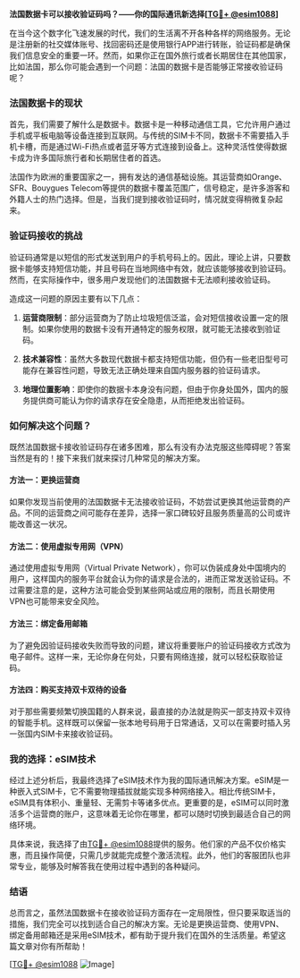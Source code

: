 **法国数据卡可以接收验证码吗？——你的国际通讯新选择[[TG💪+ @esim1088](https://t.me/s/esim1088)]**

在当今这个数字化飞速发展的时代，我们的生活离不开各种各样的网络服务。无论是注册新的社交媒体账号、找回密码还是使用银行APP进行转账，验证码都是确保我们信息安全的重要一环。然而，如果你正在国外旅行或者长期居住在其他国家，比如法国，那么你可能会遇到一个问题：法国的数据卡是否能够正常接收验证码呢？

### 法国数据卡的现状

首先，我们需要了解什么是数据卡。数据卡是一种移动通信工具，它允许用户通过手机或平板电脑等设备连接到互联网。与传统的SIM卡不同，数据卡不需要插入手机卡槽，而是通过Wi-Fi热点或者蓝牙等方式连接到设备上。这种灵活性使得数据卡成为许多国际旅行者和长期居住者的首选。

法国作为欧洲的重要国家之一，拥有发达的通信基础设施。其运营商如Orange、SFR、Bouygues Telecom等提供的数据卡覆盖范围广，信号稳定，是许多游客和外籍人士的热门选择。但是，当我们提到接收验证码时，情况就变得稍微复杂起来。

### 验证码接收的挑战

验证码通常是以短信的形式发送到用户的手机号码上的。因此，理论上讲，只要数据卡能够支持短信功能，并且号码在当地网络中有效，就应该能够接收到验证码。然而，在实际操作中，很多用户发现他们的法国数据卡无法顺利接收验证码。

造成这一问题的原因主要有以下几点：

1. **运营商限制**：部分运营商为了防止垃圾短信泛滥，会对短信接收设置一定的限制。如果你使用的数据卡没有开通特定的服务权限，就可能无法接收到验证码。
   
2. **技术兼容性**：虽然大多数现代数据卡都支持短信功能，但仍有一些老旧型号可能存在兼容性问题，导致无法正确处理来自国内服务器的验证码请求。

3. **地理位置影响**：即使你的数据卡本身没有问题，但由于你身处国外，国内的服务提供商可能认为你的请求存在安全隐患，从而拒绝发出验证码。

### 如何解决这个问题？

既然法国数据卡接收验证码存在诸多困难，那么有没有办法克服这些障碍呢？答案当然是有的！接下来我们就来探讨几种常见的解决方案。

#### 方法一：更换运营商
如果你发现当前使用的法国数据卡无法接收验证码，不妨尝试更换其他运营商的产品。不同的运营商之间可能存在差异，选择一家口碑较好且服务质量高的公司或许能改善这一状况。

#### 方法二：使用虚拟专用网（VPN）
通过使用虚拟专用网（Virtual Private Network），你可以伪装成身处中国境内的用户，这样国内的服务平台就会认为你的请求是合法的，进而正常发送验证码。不过需要注意的是，这种方法可能会受到某些网站或应用的限制，而且长期使用VPN也可能带来安全风险。

#### 方法三：绑定备用邮箱
为了避免因验证码接收失败而导致的问题，建议将重要账户的验证码接收方式改为电子邮件。这样一来，无论你身在何处，只要有网络连接，就可以轻松获取验证码。

#### 方法四：购买支持双卡双待的设备
对于那些需要频繁切换国籍的人群来说，最直接的办法就是购买一部支持双卡双待的智能手机。这样既可以保留一张本地号码用于日常通话，又可以在需要时插入另一张国内SIM卡来接收验证码。

### 我的选择：eSIM技术

经过上述分析后，我最终选择了eSIM技术作为我的国际通讯解决方案。eSIM是一种嵌入式SIM卡，它不需要物理插拔就能实现多种网络接入。相比传统SIM卡，eSIM具有体积小、重量轻、无需剪卡等诸多优点。更重要的是，eSIM可以同时激活多个运营商的账户，这意味着无论你在哪里，都可以随时切换到最适合自己的网络环境。

具体来说，我选择了由[TG💪+ @esim1088](https://t.me/s/esim1088)提供的服务。他们家的产品不仅价格实惠，而且操作简便，只需几步就能完成整个激活流程。此外，他们的客服团队也非常专业，能够及时解答我在使用过程中遇到的各种疑问。

### 结语

总而言之，虽然法国数据卡在接收验证码方面存在一定局限性，但只要采取适当的措施，我们完全可以找到适合自己的解决方案。无论是更换运营商、使用VPN、绑定备用邮箱还是采用eSIM技术，都有助于提升我们在国外的生活质量。希望这篇文章对你有所帮助！

[[TG💪+ @esim1088](https://t.me/s/esim1088) ![Image](https://i.postimg.cc/4NQfJmqS/Snipaste-2025-05-13-00-14-12.png)]